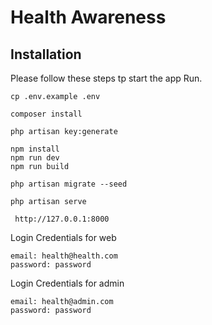 # Health Awareness

## Installation

Please follow these steps tp start the app Run.

```
cp .env.example .env
```

```
composer install
```

```
php artisan key:generate
```

```
npm install
npm run dev
npm run build
```

```
php artisan migrate --seed
```

```
php artisan serve
```

```
 http://127.0.0.1:8000 
```

Login Credentials for web
```
email: health@health.com
password: password
```

Login Credentials for admin
```
email: health@admin.com
password: password
```


